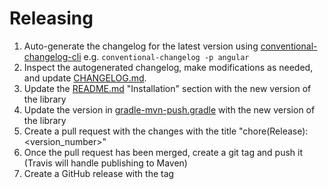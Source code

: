 Releasing
=========

1. Auto-generate the changelog for the latest version using [conventional-changelog-cli]
    e.g. `conventional-changelog -p angular`
2. Inspect the autogenerated changelog, make modifications as needed, and update [CHANGELOG.md].
3. Update the [README.md] "Installation" section with the new version of the library
4. Update the version in [gradle-mvn-push.gradle] with the new version of the library
5. Create a pull request with the changes with the title "chore(Release): <version_number>"
6. Once the pull request has been merged, create a git tag and push it (Travis will handle publishing to Maven)
7. Create a GitHub release with the tag

[conventional-changelog-cli]: https://github.com/conventional-changelog/conventional-changelog/tree/master/packages/conventional-changelog-cli
[gradle-mvn-push.gradle]: gradle-mvn-push.gradle#L65
[CHANGELOG.md]: CHANGELOG.md
[README.md]: README.md
